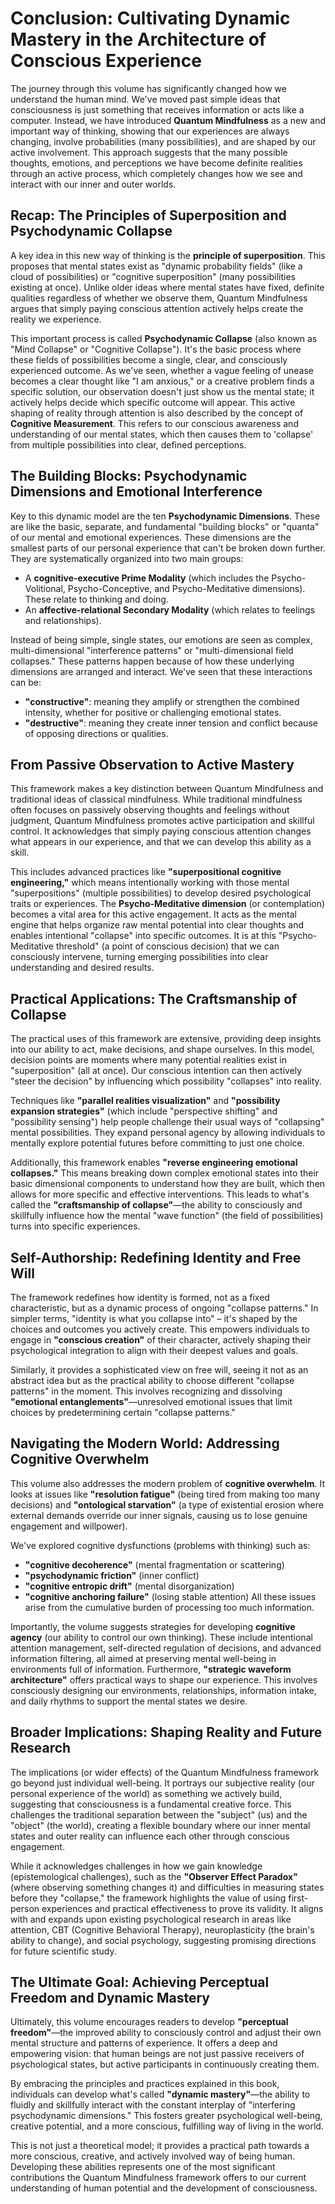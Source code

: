 # Conclusion: Cultivating Dynamic Mastery in the Architecture of Conscious Experience

The journey through this volume has significantly changed how we understand the human mind. We've moved past simple ideas that consciousness is just something that receives information or acts like a computer. Instead, we have introduced **Quantum Mindfulness** as a new and important way of thinking, showing that our experiences are always changing, involve probabilities (many possibilities), and are shaped by our active involvement. This approach suggests that the many possible thoughts, emotions, and perceptions we have become definite realities through an active process, which completely changes how we see and interact with our inner and outer worlds.

## Recap: The Principles of Superposition and Psychodynamic Collapse

A key idea in this new way of thinking is the **principle of superposition**. This proposes that mental states exist as "dynamic probability fields" (like a cloud of possibilities) or "cognitive superposition" (many possibilities existing at once). Unlike older ideas where mental states have fixed, definite qualities regardless of whether we observe them, Quantum Mindfulness argues that simply paying conscious attention actively helps create the reality we experience.

This important process is called **Psychodynamic Collapse** (also known as "Mind Collapse" or "Cognitive Collapse"). It's the basic process where these fields of possibilities become a single, clear, and consciously experienced outcome. As we've seen, whether a vague feeling of unease becomes a clear thought like "I am anxious," or a creative problem finds a specific solution, our observation doesn't just show us the mental state; it actively helps decide which specific outcome will appear. This active shaping of reality through attention is also described by the concept of **Cognitive Measurement**. This refers to our conscious awareness and understanding of our mental states, which then causes them to 'collapse' from multiple possibilities into clear, defined perceptions.

## The Building Blocks: Psychodynamic Dimensions and Emotional Interference

Key to this dynamic model are the ten **Psychodynamic Dimensions**. These are like the basic, separate, and fundamental "building blocks" or "quanta" of our mental and emotional experiences. These dimensions are the smallest parts of our personal experience that can't be broken down further. They are systematically organized into two main groups:
*   A **cognitive-executive Prime Modality** (which includes the Psycho-Volitional, Psycho-Conceptive, and Psycho-Meditative dimensions). These relate to thinking and doing.
*   An **affective-relational Secondary Modality** (which relates to feelings and relationships).

Instead of being simple, single states, our emotions are seen as complex, multi-dimensional "interference patterns" or "multi-dimensional field collapses." These patterns happen because of how these underlying dimensions are arranged and interact. We've seen that these interactions can be:
*   **"constructive"**: meaning they amplify or strengthen the combined intensity, whether for positive or challenging emotional states.
*   **"destructive"**: meaning they create inner tension and conflict because of opposing directions or qualities.

## From Passive Observation to Active Mastery

This framework makes a key distinction between Quantum Mindfulness and traditional ideas of classical mindfulness. While traditional mindfulness often focuses on passively observing thoughts and feelings without judgment, Quantum Mindfulness promotes active participation and skillful control. It acknowledges that simply paying conscious attention changes what appears in our experience, and that we can develop this ability as a skill.

This includes advanced practices like **"superpositional cognitive engineering,"** which means intentionally working with those mental "superpositions" (multiple possibilities) to develop desired psychological traits or experiences. The **Psycho-Meditative dimension** (or contemplation) becomes a vital area for this active engagement. It acts as the mental engine that helps organize raw mental potential into clear thoughts and enables intentional "collapse" into specific outcomes. It is at this "Psycho-Meditative threshold" (a point of conscious decision) that we can consciously intervene, turning emerging possibilities into clear understanding and desired results.

## Practical Applications: The Craftsmanship of Collapse

The practical uses of this framework are extensive, providing deep insights into our ability to act, make decisions, and shape ourselves. In this model, decision points are moments where many potential realities exist in "superposition" (all at once). Our conscious intention can then actively "steer the decision" by influencing which possibility "collapses" into reality.

Techniques like **"parallel realities visualization"** and **"possibility expansion strategies"** (which include "perspective shifting" and "possibility sensing") help people challenge their usual ways of "collapsing" mental possibilities. They expand personal agency by allowing individuals to mentally explore potential futures before committing to just one choice.

Additionally, this framework enables **"reverse engineering emotional collapses."** This means breaking down complex emotional states into their basic dimensional components to understand how they are built, which then allows for more specific and effective interventions. This leads to what's called the **"craftsmanship of collapse"**—the ability to consciously and skillfully influence how the mental "wave function" (the field of possibilities) turns into specific experiences.

## Self-Authorship: Redefining Identity and Free Will

The framework redefines how identity is formed, not as a fixed characteristic, but as a dynamic process of ongoing "collapse patterns." In simpler terms, "identity is what you collapse into" – it's shaped by the choices and outcomes you actively create. This empowers individuals to engage in **"conscious creation"** of their character, actively shaping their psychological integration to align with their deepest values and goals.

Similarly, it provides a sophisticated view on free will, seeing it not as an abstract idea but as the practical ability to choose different "collapse patterns" in the moment. This involves recognizing and dissolving **"emotional entanglements"**—unresolved emotional issues that limit choices by predetermining certain "collapse patterns."

## Navigating the Modern World: Addressing Cognitive Overwhelm

This volume also addresses the modern problem of **cognitive overwhelm**. It looks at issues like **"resolution fatigue"** (being tired from making too many decisions) and **"ontological starvation"** (a type of existential erosion where external demands override our inner signals, causing us to lose genuine engagement and willpower).

We've explored cognitive dysfunctions (problems with thinking) such as:
*   **"cognitive decoherence"** (mental fragmentation or scattering)
*   **"psychodynamic friction"** (inner conflict)
*   **"cognitive entropic drift"** (mental disorganization)
*   **"cognitive anchoring failure"** (losing stable attention)
All these issues arise from the cumulative burden of processing too much information.

Importantly, the volume suggests strategies for developing **cognitive agency** (our ability to control our own thinking). These include intentional attention management, self-directed regulation of decisions, and advanced information filtering, all aimed at preserving mental well-being in environments full of information. Furthermore, **"strategic waveform architecture"** offers practical ways to shape our experience. This involves consciously designing our environments, relationships, information intake, and daily rhythms to support the mental states we desire.

## Broader Implications: Shaping Reality and Future Research

The implications (or wider effects) of the Quantum Mindfulness framework go beyond just individual well-being. It portrays our subjective reality (our personal experience of the world) as something we actively build, suggesting that consciousness is a fundamental creative force. This challenges the traditional separation between the "subject" (us) and the "object" (the world), creating a flexible boundary where our inner mental states and outer reality can influence each other through conscious engagement.

While it acknowledges challenges in how we gain knowledge (epistemological challenges), such as the **"Observer Effect Paradox"** (where observing something changes it) and difficulties in measuring states before they "collapse," the framework highlights the value of using first-person experiences and practical effectiveness to prove its validity. It aligns with and expands upon existing psychological research in areas like attention, CBT (Cognitive Behavioral Therapy), neuroplasticity (the brain's ability to change), and social psychology, suggesting promising directions for future scientific study.

## The Ultimate Goal: Achieving Perceptual Freedom and Dynamic Mastery

Ultimately, this volume encourages readers to develop **"perceptual freedom"**—the improved ability to consciously control and adjust their own mental structure and patterns of experience. It offers a deep and empowering vision: that human beings are not just passive receivers of psychological states, but active participants in continuously creating them.

By embracing the principles and practices explained in this book, individuals can develop what's called **"dynamic mastery"**—the ability to fluidly and skillfully interact with the constant interplay of "interfering psychodynamic dimensions." This fosters greater psychological well-being, creative potential, and a more conscious, fulfilling way of living in the world.

This is not just a theoretical model; it provides a practical path towards a more conscious, creative, and actively involved way of being human. Developing these abilities represents one of the most significant contributions the Quantum Mindfulness framework offers to our current understanding of human potential and the development of consciousness.